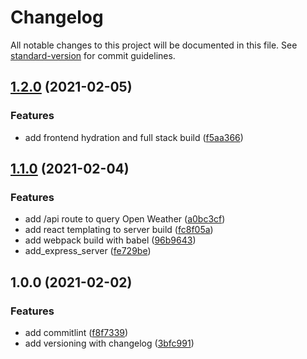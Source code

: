 # Changelog

All notable changes to this project will be documented in this file. See [standard-version](https://github.com/conventional-changelog/standard-version) for commit guidelines.

## [1.2.0](https://github.com/wingedearth/forecast/compare/v1.1.0...v1.2.0) (2021-02-05)


### Features

* add frontend hydration and full stack build ([f5aa366](https://github.com/wingedearth/forecast/commit/f5aa366c6b7247b55f188f9ff086083bdf54f80c))

## [1.1.0](https://github.com/wingedearth/forecast/compare/v1.0.0...v1.1.0) (2021-02-04)


### Features

* add /api route to query Open Weather ([a0bc3cf](https://github.com/wingedearth/forecast/commit/a0bc3cf191b93583583117351a92fd21222b2d90))
* add react templating to server build ([fc8f05a](https://github.com/wingedearth/forecast/commit/fc8f05a5b545b3aa9cca0876393d63d68c5ba285))
* add webpack build with babel ([96b9643](https://github.com/wingedearth/forecast/commit/96b96434aa23ab9f5e9383a5ae286797044f2b1a))
* add_express_server ([fe729be](https://github.com/wingedearth/forecast/commit/fe729bef2f8dd628ae1690ec6c565c6b65ba8b51))

## 1.0.0 (2021-02-02)


### Features

* add commitlint ([f8f7339](https://github.com/wingedearth/forecast/commit/f8f7339c9359d999b8a339c78f00a1dea7b1086f))
* add versioning with changelog ([3bfc991](https://github.com/wingedearth/forecast/commit/3bfc991f91663418dc6f0ad8d730d0a35e526982))
